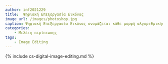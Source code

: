 ```yaml
---
author: inf2021229
title:  Ψηφιακή Επεξεργασία Εικόνας
image_url: /images/photoshop.jpg
caption: Ψηφιακή Επεξεργασία Εικόνας ονομάζεται κάθε μορφή αλγοριθμικής επεξεργασίας, ανάλυσης και χειρισμού ψηφιακών δεδομένων εικόνας ή βίντεο, όπως και το σχετικό επιστημονικό πεδίο της πληροφορικής.
categories:
    - Μελέτη περίπτωσης
tags:
    - Image Editing
---
```


{% include cs-digital-image-editing.md %}

